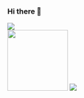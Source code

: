 ### Hi there 👋

<!--
**core666666/core666666** is a ✨ _special_ ✨ repository because its `README.md` (this file) appears on your GitHub profile.

Here are some ideas to get you started:

- 🔭 I’m currently working on ...
- 🌱 I’m currently learning ...
- 👯 I’m looking to collaborate on ...
- 🤔 I’m looking for help with ...
- 💬 Ask me about ...
- 📫 How to reach me: ...
- 😄 Pronouns: ...
- ⚡ Fun fact: ...
-->
<div>

  <!-- dynamic typing effect 动态打字效果 -->
  <div>
    <a href="http://www.51rexue.cn/">
      <img src="https://readme-typing-svg.demolab.com?font=Fira+Code&pause=1000&width=735&lines=console.log(%22Hello%2C%20World%22);Keep trying no matter how hard it seems. it will get easier.&center=true&size=26" />
    </a>
  </div> 
 
 <img height="137px" src="https://github-readme-stats.vercel.app/api?username=core666666&hide_title=true&hide_border=true&show_icons=trueline_height=21&text_color=000&icon_color=000&bg_color=0,ea6161,ffc64d,fffc4d,52fa5a&theme=graywhite" /> 

 <img src="https://github-readme-stats.vercel.app/api/top-langs/?username=core666666&hide_title=true&hide_border=true&layout=compact&langs_count=6&text_color=000&icon_color=fff&bg_color=0,52fa5a,4dfcff,c64dff&theme=graywhite" /> 
</div>
